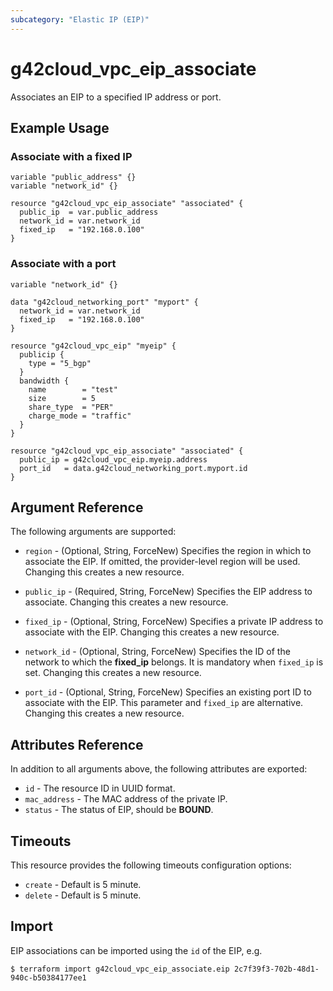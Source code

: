 ```yaml
---
subcategory: "Elastic IP (EIP)"
---
```


# g42cloud_vpc_eip_associate

Associates an EIP to a specified IP address or port.

## Example Usage

### Associate with a fixed IP

```hcl
variable "public_address" {}
variable "network_id" {}

resource "g42cloud_vpc_eip_associate" "associated" {
  public_ip  = var.public_address
  network_id = var.network_id
  fixed_ip   = "192.168.0.100"
}
```

### Associate with a port

```hcl
variable "network_id" {}

data "g42cloud_networking_port" "myport" {
  network_id = var.network_id
  fixed_ip   = "192.168.0.100"
}

resource "g42cloud_vpc_eip" "myeip" {
  publicip {
    type = "5_bgp"
  }
  bandwidth {
    name        = "test"
    size        = 5
    share_type  = "PER"
    charge_mode = "traffic"
  }
}

resource "g42cloud_vpc_eip_associate" "associated" {
  public_ip = g42cloud_vpc_eip.myeip.address
  port_id   = data.g42cloud_networking_port.myport.id
}
```

## Argument Reference

The following arguments are supported:

* `region` - (Optional, String, ForceNew) Specifies the region in which to associate the EIP. If omitted, the provider-level
  region will be used. Changing this creates a new resource.

* `public_ip` - (Required, String, ForceNew) Specifies the EIP address to associate. Changing this creates a new resource.

* `fixed_ip` - (Optional, String, ForceNew) Specifies a private IP address to associate with the EIP.
  Changing this creates a new resource.

* `network_id` - (Optional, String, ForceNew) Specifies the ID of the network to which the **fixed_ip** belongs.
  It is mandatory when `fixed_ip` is set. Changing this creates a new resource.

* `port_id` - (Optional, String, ForceNew) Specifies an existing port ID to associate with the EIP.
  This parameter and `fixed_ip` are alternative. Changing this creates a new resource.

## Attributes Reference

In addition to all arguments above, the following attributes are exported:

* `id` - The resource ID in UUID format.
* `mac_address` - The MAC address of the private IP.
* `status` - The status of EIP, should be **BOUND**.

## Timeouts

This resource provides the following timeouts configuration options:

* `create` - Default is 5 minute.
* `delete` - Default is 5 minute.

## Import

EIP associations can be imported using the `id` of the EIP, e.g.

```
$ terraform import g42cloud_vpc_eip_associate.eip 2c7f39f3-702b-48d1-940c-b50384177ee1
```
